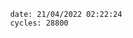 

                date: 21/04/2022 02:22:24
                cycles: 28800

                         